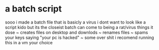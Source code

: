 # a batch script
sooo i made a batch file that is basicly a virus i dont want to look like a script kido but its the closeist batch can come to being a rat/virus 
things it dose
~ creates files on desktop and downlods 
~ renames files 
~ spams your keys saying "your pc is hacked"
~ some over shit      i recomend running this in a vm your choice 
